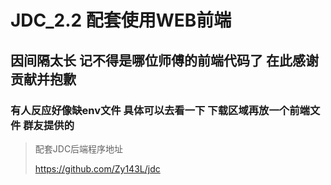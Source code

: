 # JDC_2.2 配套使用WEB前端

## 因间隔太长 记不得是哪位师傅的前端代码了 在此感谢贡献并抱歉

### 有人反应好像缺env文件 具体可以去看一下 下载区域再放一个前端文件 群友提供的

>配套JDC后端程序地址
>
>https://github.com/Zy143L/jdc
